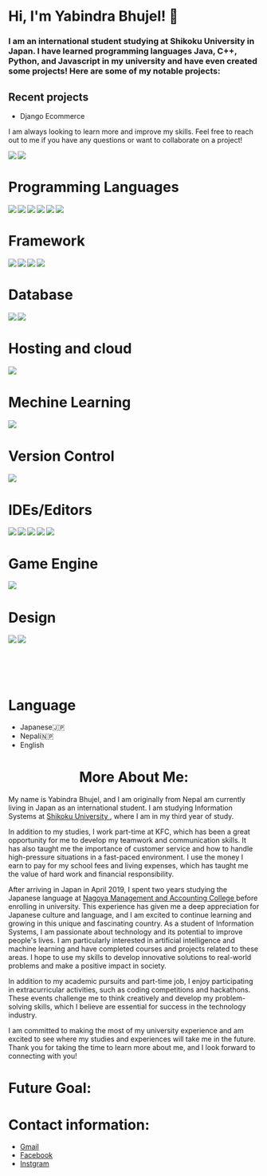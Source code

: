 # Hi, I'm Yabindra Bhujel! 👋
### I am an international student studying at Shikoku University in Japan. I have learned programming languages  Java, C++, Python, and Javascript in my university and have even created some projects! Here are some of my notable projects:

## Recent projects
- Django Ecommerce



I am always looking to learn more and improve my skills. Feel free to reach out to me if you have any questions or want to collaborate on a project!

<img align="left" src="https://github-readme-stats.vercel.app/api?username=yabindra-bhujel&show_icons=true&theme=radical">
<img src="https://github-readme-stats.vercel.app/api/top-langs/?username=yabindra-bhujel&layout=compact)](https://github.com/anuraghazra/github-readme-stats">

<br>



# Programming Languages
<img align="left" src="https://img.shields.io/badge/c++-%2300599C.svg?style=for-the-badge&logo=c%2B%2B&logoColor=white" />
<img align="left" src="https://img.shields.io/badge/css3-%231572B6.svg?style=for-the-badge&logo=css3&logoColor=white" />
<img align="left" src="https://img.shields.io/badge/html5-%23E34F26.svg?style=for-the-badge&logo=html5&logoColor=white" />
<img align="left" src="https://img.shields.io/badge/java-%23ED8B00.svg?style=for-the-badge&logo=openjdk&logoColor=white" />
<img align="left" src="https://img.shields.io/badge/javascript-%23323330.svg?style=for-the-badge&logo=javascript&logoColor=%23F7DF1E" />
<img  src="https://img.shields.io/badge/python-3670A0?style=for-the-badge&logo=python&logoColor=ffdd54" />

<br>




# Framework 
<img align ="left" src="https://img.shields.io/badge/django-%23092E20.svg?style=for-the-badge&logo=django&logoColor=white">
<img align ="left" src="https://img.shields.io/badge/FastAPI-005571?style=for-the-badge&logo=fastapi">

<img align ="left" src="https://img.shields.io/badge/flask-%23000.svg?style=for-the-badge&logo=flask&logoColor=white">

<img  src="https://img.shields.io/badge/node.js-6DA55F?style=for-the-badge&logo=node.js&logoColor=white">

<br>



# Database
<img align ="left" src="https://img.shields.io/badge/postgres-%23316192.svg?style=for-the-badge&logo=postgresql&logoColor=white">
<img src="https://img.shields.io/badge/sqlite-%2307405e.svg?style=for-the-badge&logo=sqlite&logoColor=white">

<br>



# Hosting and cloud
<img src="https://img.shields.io/badge/heroku-%23430098.svg?style=for-the-badge&logo=heroku&logoColor=white">

<br>


# Mechine Learning
<img src="https://img.shields.io/badge/TensorFlow-%23FF6F00.svg?style=for-the-badge&logo=TensorFlow&logoColor=white">

<br>


# Version Control 
<img src="https://img.shields.io/badge/git-%23F05033.svg?style=for-the-badge&logo=git&logoColor=white">

<br>


# IDEs/Editors
<img align ="left" src="https://img.shields.io/badge/CLion-black?style=for-the-badge&logo=clion&logoColor=white">

<img align ="left" src="https://img.shields.io/badge/IntelliJIDEA-000000.svg?style=for-the-badge&logo=intellij-idea&logoColor=white">

<img align ="left" src="https://img.shields.io/badge/pycharm-143?style=for-the-badge&logo=pycharm&logoColor=black&color=black&labelColor=green">
<img align ="left" src="https://img.shields.io/badge/Rider-000000.svg?style=for-the-badge&logo=Rider&logoColor=white&color=black&labelColor=crimson">

<img src="https://img.shields.io/badge/Visual%20Studio%20Code-0078d7.svg?style=for-the-badge&logo=visual-studio-code&logoColor=white">
<br>


# Game Engine
<img src="https://img.shields.io/badge/unrealengine-%23313131.svg?style=for-the-badge&logo=unrealengine&logoColor=white">


<br>


# Design
<img align ="left" src="https://img.shields.io/badge/adobe%20illustrator-%23FF9A00.svg?style=for-the-badge&logo=adobe%20illustrator&logoColor=white">
<img src="https://img.shields.io/badge/figma-%23F24E1E.svg?style=for-the-badge&logo=figma&logoColor=white">

<br>
<br>
<br>
<br>
<br>

#


# Language
- Japanese🇯🇵
- Nepali🇳🇵
- English


<h1 align="center"> More About Me:</h1>
My name is Yabindra Bhujel, and I am originally from Nepal am currently living in Japan as an international student. I am studying Information Systems at <a href="https://www.shikoku-u.ac.jp/" > Shikoku University </a>, where I am in my third year of study.


In addition to my studies, I work part-time at KFC, which has been a great opportunity for me to develop my teamwork and communication skills. It has also taught me the importance of customer service and how to handle high-pressure situations in a fast-paced environment. I use the money I earn to pay for my school fees and living expenses, which has taught me the value of hard work and financial responsibility.

After arriving in Japan in April 2019, I spent two years studying the Japanese language at  <a href="https://www.meikei-net.ac.jp/">Nagoya Management and Accounting College </a> before enrolling in university. This experience has given me a deep appreciation for Japanese culture and language, and I am excited to continue learning and growing in this unique and fascinating country. 
As a student of Information Systems, I am passionate about technology and its potential to improve people's lives. I am particularly interested in artificial intelligence and machine learning and have completed courses and projects related to these areas. I hope to use my skills to develop innovative solutions to real-world problems and make a positive impact in society. 

In addition to my academic pursuits and part-time job, I enjoy participating in extracurricular activities, such as coding competitions and hackathons. These events challenge me to think creatively and develop my problem-solving skills, which I believe are essential for success in the technology industry.

I am committed to making the most of my university experience and am excited to see where my studies and experiences will take me in the future. Thank you for taking the time to learn more about me, and I look forward to connecting with you! 


# Future Goal:
# Contact information:
- <a href="yabindradev@gmail.com">Gmail</a>
- <a href="https://www.facebook.com">Facebook</a>
- <a href="https://www.instagram.com/">Instgram</a>











